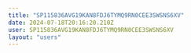 ```yaml
---
title: "SP115836AVG19KAN8FDJ6TYMQ9RN0CEE3SWSNS6XV"
date: 2024-07-18T20:16:20.210Z
user: SP115836AVG19KAN8FDJ6TYMQ9RN0CEE3SWSNS6XV
layout: "users"
---
```

    